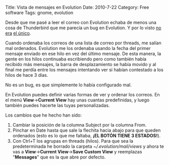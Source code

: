 Title: Vista de mensajes en Evolution
Date: 2010-7-22
Category: Free software
Tags: gnome, evolution

Desde que me pasé a leer el correo con Evolution echaba de menos una cosa de Thunderbird que me parecía un bug en Evolution. Y por lo visto
[no era](http://www.mail-archive.com/evolution-list@gnome.org/msg05439.html) [el único](http://osdir.com/ml/evolution-list/2009-07/msg00011.html).

Cuando ordenaba los correos de una lista de correo por threads, me salían
mal ordenados. Evolution me los ordenaba usando la fecha del primer mensaje enviado en ese hilo en vez del último mensaje. De esta manera,
la gente en los hilos continuaba escribiendo pero como también había recibido más mensajes, la barra de desplazamiento se había movido y al
final me perdía entre los mensajes intentando ver si habían contestado a los hilos de hace 3 días.

No es un bug, es que simplemente lo había configurado mal.

En Evolution puedes definir varias formas de ver y ordenar los correos. En el menú **View**->**Current View** hay unas cuantas
predefinidas, y luego también puedes hacerte las tuyas personalizadas.

Los cambios que he hecho han sido:

1. Cambiar la posición de la columna Subject por la columna From.
2. Pinchar en Date hasta que sale la flechita hacia abajo para que queden ordenados (esto es lo que me faltaba, **¡EL BOTÓN TIENE 3 ESTADOS!**).
3. Con Ctrl+T los agrupas en threads (hilos). Para que sea la predeterminada he borrado la carpeta *~/.evolution/mail/views* y ahora te vas
   a **View**->**Current View**->**Save Custom View** y reemplazas "**Messages**" que es la que abre por defecto.
